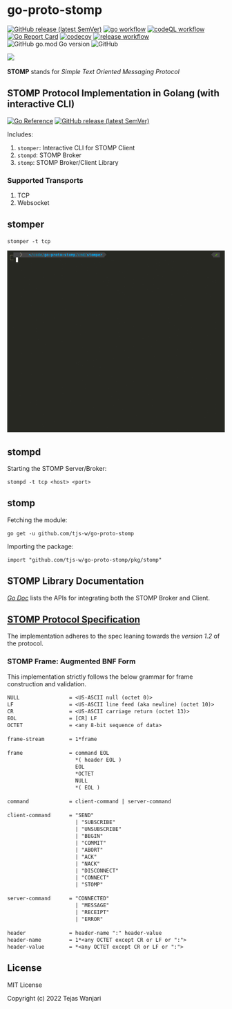 # go-proto-stomp
[![GitHub release (latest SemVer)](https://img.shields.io/github/v/release/tjs-w/go-proto-stomp)](https://github.com/tjs-w/go-proto-stomp/releases/latest)
[![go workflow](https://github.com/tjs-w/go-proto-stomp/actions/workflows/go.yml/badge.svg)](https://github.com/tjs-w/go-proto-stomp/actions/workflows/go.yml)
[![codeQL workflow](https://github.com/tjs-w/go-proto-stomp/actions/workflows/codeql-analysis.yml/badge.svg)](https://github.com/tjs-w/go-proto-stomp/actions/workflows/codeql-analysis.yml)
[![Go Report Card](https://goreportcard.com/badge/github.com/tjs-w/go-proto-stomp)](https://goreportcard.com/report/github.com/tjs-w/go-proto-stomp)
[![codecov](https://codecov.io/gh/tjs-w/go-proto-stomp/branch/main/graph/badge.svg?token=655YSPLWCF)](https://codecov.io/gh/tjs-w/go-proto-stomp)
[![release workflow](https://github.com/tjs-w/go-proto-stomp/actions/workflows/release.yml/badge.svg)](https://github.com/tjs-w/go-proto-stomp/actions/workflows/release.yml)
![GitHub go.mod Go version](https://img.shields.io/github/go-mod/go-version/tjs-w/go-proto-stomp)
![GitHub](https://img.shields.io/github/license/tjs-w/go-proto-stomp)

[<img width=40% src=https://stomp.github.io/images/project-logo.png>](https://stomp.github.io/index.html)

**STOMP** stands for *Simple Text Oriented Messaging Protocol*

## STOMP Protocol Implementation in Golang (with interactive CLI)
[![Go Reference](https://pkg.go.dev/badge/github.com/tjs-w/go-proto-stomp/.svg)](https://pkg.go.dev/github.com/tjs-w/go-proto-stomp/)
[![GitHub release (latest SemVer)](https://img.shields.io/github/v/release/tjs-w/go-proto-stomp)](https://github.com/tjs-w/go-proto-stomp/releases/latest)

Includes:
1. `stomper`: Interactive CLI for STOMP Client
2. `stompd`: STOMP Broker
3. `stomp`: STOMP Broker/Client Library

### Supported Transports
1. TCP
2. Websocket

## stomper

```shell
stomper -t tcp
```

![stomper demo](stomper.gif "stomper")

## stompd
Starting the STOMP Server/Broker:
```shell
stompd -t tcp <host> <port>
```

## stomp
Fetching the module:
```shell
go get -u github.com/tjs-w/go-proto-stomp
```
Importing the package:
```shell
import "github.com/tjs-w/go-proto-stomp/pkg/stomp"
```

## STOMP Library Documentation
*[Go Doc](https://pkg.go.dev/github.com/tjs-w/go-proto-stomp@v0.1.0/pkg/stomp)* lists the APIs for integrating both the
STOMP Broker and Client.
## **[STOMP Protocol Specification](https://stomp.github.io/stomp-specification-1.2.html)**
The implementation adheres to the spec leaning towards the _version 1.2_ of the protocol.
### STOMP Frame: Augmented BNF Form
This implementation strictly follows the below grammar for frame construction and validation.
```
NULL                = <US-ASCII null (octet 0)>
LF                  = <US-ASCII line feed (aka newline) (octet 10)>
CR                  = <US-ASCII carriage return (octet 13)>
EOL                 = [CR] LF
OCTET               = <any 8-bit sequence of data>

frame-stream        = 1*frame

frame               = command EOL
                      *( header EOL )
                      EOL
                      *OCTET
                      NULL
                      *( EOL )

command             = client-command | server-command

client-command      = "SEND"
                      | "SUBSCRIBE"
                      | "UNSUBSCRIBE"
                      | "BEGIN"
                      | "COMMIT"
                      | "ABORT"
                      | "ACK"
                      | "NACK"
                      | "DISCONNECT"
                      | "CONNECT"
                      | "STOMP"

server-command      = "CONNECTED"
                      | "MESSAGE"
                      | "RECEIPT"
                      | "ERROR"

header              = header-name ":" header-value
header-name         = 1*<any OCTET except CR or LF or ":">
header-value        = *<any OCTET except CR or LF or ":">
```
## License
MIT License

Copyright (c) 2022 Tejas Wanjari

